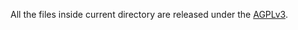 All the files inside current directory are released under the [AGPLv3](https://choosealicense.com/licenses/agpl-3.0/).

